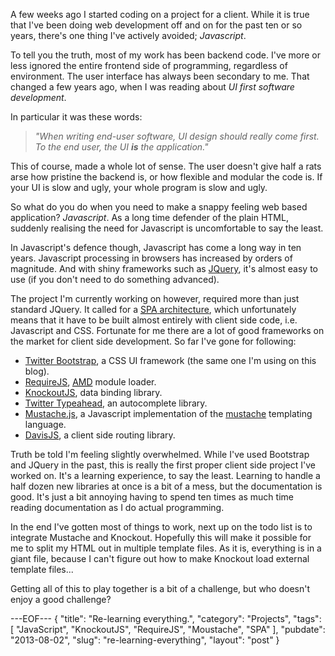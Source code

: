 A few weeks ago I started coding on a project for a client.  While it is
true that I've been doing web development off and on for the past ten or
so years, there's one thing I've actively avoided;  _Javascript_.

To tell you the truth, most of my work has been backend code.  I've more
or less ignored the entire frontend side of programming, regardless of
environment.  The user interface has always been secondary to me.  That
changed a few years ago, when I was reading about _UI first software
development_.  

In particular it was these words:

> _"When writing end-user software, UI design should really come first.  
> To the end user, the UI __is__ the application."_  

This of course, made a whole lot of sense.  The user doesn't give half 
a rats arse how pristine the backend is, or how flexible and modular the 
code is.  If your UI is slow and ugly, your whole program is slow and 
ugly.

So what do you do when you need to make a snappy feeling web based 
application? _Javascript_.  As a long time defender of the plain HTML,
suddenly realising the need for Javascript is uncomfortable to say the
least.

In Javascript's defence though, Javascript has come a long way in ten 
years.  Javascript processing in browsers has increased by orders of
magnitude.  And with shiny frameworks such as [JQuery][1], it's almost
easy to use (if you don't need to do something advanced).

The project I'm currently working on however, required more than just
standard JQuery.  It called for a [<abbr title="Single-page application"
class="initialism">SPA</abbr> architecture][2], which unfortunately
means that it have to be built almost entirely with client side code, 
i.e. Javascript and CSS.  Fortunate for me there are a lot of good
frameworks on the market for client side development.  So far I've gone
for following:

* [Twitter Bootstrap][3], a CSS UI framework (the same one I'm using on
  this blog).
* [RequireJS][4], [<abbr title="Asynchronous module definition"
  class="initialism">AMD</abbr>][5] module loader.
* [KnockoutJS][6], data binding library.
* [Twitter Typeahead][7], an autocomplete library.
* [Mustache.js][8], a Javascript implementation of the [mustache][9]
  templating language.
* [DavisJS][10], a client side routing library.

Truth be told I'm feeling slightly overwhelmed.  While I've used 
Bootstrap and JQuery in the past, this is really the first proper client
side project I've worked on.  It's a learning experience, to say the 
least.  Learning to handle a half dozen new libraries at once is a bit
of a mess, but the documentation is good.  It's just a bit annoying 
having to spend ten times as much time reading documentation as I do
actual programming.

In the end I've gotten most of things to work, next up on the todo list
is to integrate Mustache and Knockout.  Hopefully this will make it 
possible for me to split my HTML out in multiple template files.  As it
is, everything is in a giant file, because I can't figure out how to
make Knockout load external template files...

Getting all of this to play together is a bit of a challenge, but who 
doesn't enjoy a good challenge?

[1]: http://jquery.com/
[2]: http://en.wikipedia.org/wiki/Single-page_application
[3]: http://getbootstrap.com/
[4]: http://requirejs.org/
[5]: http://en.wikipedia.org/wiki/Asynchronous_module_definition
[6]: http://knockoutjs.com/
[7]: http://twitter.github.io/typeahead.js/
[8]: https://github.com/janl/mustache.js
[9]: http://mustache.github.io/
[10]: http://davisjs.com/

---EOF---
{
    "title": "Re-learning everything.",
    "category": "Projects",
    "tags": [
        "JavaScript",
        "KnockoutJS",
        "RequireJS",
        "Moustache",
        "SPA"
    ],
    "pubdate": "2013-08-02",
    "slug": "re-learning-everything",
    "layout": "post"
}